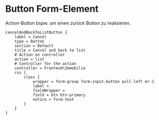 # Button Form-Element

Action-Button bspw. um einen *zurück* Button zu realisieren.



```typo3_typoscript
cancelAndBackToListButton {
    label = Cancel
    type = Button
    section = Default
    title = Cancel and back to list
    # Action on controller
    action = list
    # Controller for the action
    controller = Frontend\Immobilie
    css {
        class {
            wrapper = form-group form-input-button pull-left mr-1
            label =
            fieldWrapper =
            field = btn btn-primary
            notice = form-text
        }
    }
}
```
